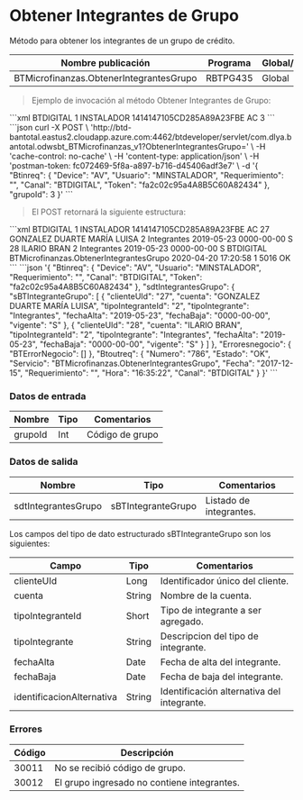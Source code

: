 # Obtener Integrantes de Grupo 

Método para obtener los integrantes de un grupo de crédito. 

Nombre publicación | Programa | Global/País 
--------- | ----------- | ----------- 
BTMicrofinanzas.ObtenerIntegrantesGrupo | RBTPG435 | Global 

> Ejemplo de invocación al método Obtener Integrantes de Grupo: 

<code-group> 
<code-block title="XML" active> 
```xml 
<soapenv:Envelope xmlns:soapenv="http://schemas.xmlsoap.org/soap/envelope/" xmlns:bts="http://uy.com.dlya.bantotal/BTSOA/"> 
   <soapenv:Header/> 
   <soapenv:Body> 
      <bts:BTMicrofinanzas.ObtenerIntegrantesGrupo> 
         <bts:Btinreq> 
            <bts:Canal>BTDIGITAL</bts:Canal> 
            <bts:Requerimiento>1</bts:Requerimiento> 
            <bts:Usuario>INSTALADOR</bts:Usuario> 
            <bts:Token>1414147105CD285A89A23FBE</bts:Token> 
            <bts:Device>AC</bts:Device> 
         </bts:Btinreq> 
         <bts:grupoId>3</bts:grupoId> 
      </bts:BTMicrofinanzas.ObtenerIntegrantesGrupo> 
   </soapenv:Body> 
</soapenv:Envelope> 
``` 
</code-block> 

<code-block title="JSON"> 
```json 
curl -X POST \ 
  'http://btd-bantotal.eastus2.cloudapp.azure.com:4462/btdeveloper/servlet/com.dlya.bantotal.odwsbt_BTMicrofinanzas_v1?ObtenerIntegrantesGrupo=' \ 
  -H 'cache-control: no-cache' \ 
  -H 'content-type: application/json' \ 
  -H 'postman-token: fc072469-5f8a-a897-b716-d45406adf3e7' \ 
  -d '{ 
	"Btinreq": { 
		"Device": "AV", 
		"Usuario": "MINSTALADOR", 
		"Requerimiento": "", 
		"Canal": "BTDIGITAL", 
		"Token": "fa2c02c95a4A8B5C60A82434" 
	}, 
	"grupoId": 3 
}' 
``` 
</code-block> 
</code-group> 

> El POST retornará la siguiente estructura: 

<code-group> 
<code-block title="XML" active> 
```xml 
<SOAP-ENV:Envelope xmlns:SOAP-ENV="http://schemas.xmlsoap.org/soap/envelope/" xmlns:xsd="http://www.w3.org/2001/XMLSchema" xmlns:SOAP-ENC="http://schemas.xmlsoap.org/soap/encoding/" xmlns:xsi="http://www.w3.org/2001/XMLSchema-instance"> 
   <SOAP-ENV:Body> 
      <BTMicrofinanzas.ObtenerIntegrantesGrupoResponse xmlns="http://uy.com.dlya.bantotal/BTSOA/"> 
         <Btinreq> 
            <Canal>BTDIGITAL</Canal> 
            <Requerimiento>1</Requerimiento> 
            <Usuario>INSTALADOR</Usuario> 
            <Token>1414147105CD285A89A23FBE</Token> 
            <Device>AC</Device> 
         </Btinreq> 
         <sdtIntegrantesGrupo> 
            <sBTIntegranteGrupo> 
               <clienteUId>27</clienteUId> 
               <cuenta>GONZALEZ DUARTE MARÍA LUISA</cuenta> 
               <tipoIntegranteId>2</tipoIntegranteId> 
               <tipoIntegrante>Integrantes</tipoIntegrante> 
               <fechaAlta>2019-05-23</fechaAlta> 
               <fechaBaja>0000-00-00</fechaBaja> 
               <vigente>S</vigente> 
               <identificacionAlternativa/> 
            </sBTIntegranteGrupo> 
            <sBTIntegranteGrupo> 
               <clienteUId>28</clienteUId> 
               <cuenta>ILARIO BRAN</cuenta> 
               <tipoIntegranteId>2</tipoIntegranteId> 
               <tipoIntegrante>Integrantes</tipoIntegrante> 
               <fechaAlta>2019-05-23</fechaAlta> 
               <fechaBaja>0000-00-00</fechaBaja> 
               <vigente>S</vigente> 
               <identificacionAlternativa/> 
            </sBTIntegranteGrupo> 
         </sdtIntegrantesGrupo> 
         <Erroresnegocio></Erroresnegocio> 
         <Btoutreq> 
            <Canal>BTDIGITAL</Canal> 
            <Servicio>BTMicrofinanzas.ObtenerIntegrantesGrupo</Servicio> 
            <Fecha>2020-04-20</Fecha> 
            <Hora>17:20:58</Hora> 
            <Requerimiento>1</Requerimiento> 
            <Numero>5016</Numero> 
            <Estado>OK</Estado> 
         </Btoutreq> 
      </BTMicrofinanzas.ObtenerIntegrantesGrupoResponse> 
   </SOAP-ENV:Body> 
</SOAP-ENV:Envelope> 
``` 
</code-block> 

<code-block title="JSON"> 
```json 
'{ 
	"Btinreq": { 
		"Device": "AV", 
		"Usuario": "MINSTALADOR", 
		"Requerimiento": "", 
		"Canal": "BTDIGITAL", 
		"Token": "fa2c02c95a4A8B5C60A82434" 
	}, 
	"sdtIntegrantesGrupo": { 
		"sBTIntegranteGrupo": [ 
		  { 
			"clienteUId": "27", 
			"cuenta": "GONZALEZ DUARTE MARÍA LUISA", 
			"tipoIntegranteId": "2", 
			"tipoIntegrante": "Integrantes", 
			"fechaAlta": "2019-05-23", 
			"fechaBaja": "0000-00-00", 
			"vigente": "S" 
		  }, 
		  { 
			"clienteUId": "28", 
			"cuenta": "ILARIO BRAN", 
			"tipoIntegranteId": "2", 
			"tipoIntegrante": "Integrantes", 
			"fechaAlta": "2019-05-23", 
			"fechaBaja": "0000-00-00", 
			"vigente": "S" 
		  } 
		] 
	}, 
    "Erroresnegocio": { 
        "BTErrorNegocio": [] 
    }, 
    "Btoutreq": { 
        "Numero": "786", 
        "Estado": "OK", 
        "Servicio": "BTMicrofinanzas.ObtenerIntegrantesGrupo", 
        "Fecha": "2017-12-15", 
        "Requerimiento": "", 
        "Hora": "16:35:22", 
        "Canal": "BTDIGITAL" 
    } 
}' 
``` 
</code-block> 
</code-group> 

### Datos de entrada 

Nombre | Tipo | Comentarios 
--------- | ----------- | ----------- 
grupoId | Int | Código de grupo 

### Datos de salida 

Nombre | Tipo | Comentarios 
--------- | ----------- | ----------- 
sdtIntegrantesGrupo | sBTIntegranteGrupo | Listado de integrantes. 

Los campos del tipo de dato estructurado sBTIntegranteGrupo son los siguientes: 

Campo | Tipo | Comentarios 
--------- | ----------- | ----------- 
clienteUId | Long | Identificador único del cliente. 
cuenta | String | Nombre de la cuenta. 
tipoIntegranteId | Short | Tipo de integrante a ser agregado. 
tipoIntegrante | String | Descripcion del tipo de integrante. 
fechaAlta | Date | Fecha de alta del integrante. 
fechaBaja | Date | Fecha de baja del integrante. 
identificacionAlternativa | String | Identificación alternativa del integrante. 

### Errores 

Código | Descripción 
--------- | ----------- 
30011 | No se recibió código de grupo. 
30012 | El grupo ingresado no contiene integrantes. 

 
